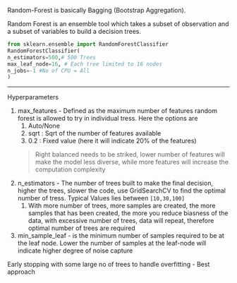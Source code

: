 Random-Forest is basically Bagging (Bootstrap Aggregation). 

Random Forest is an ensemble tool which takes a subset of observation and a subset of variables to build a decision trees.

```py
from sklearn.ensemble import RandomForestClassifier
RandomForestClassifier(
n_estimators=500,# 500 Trees
max_leaf_node=16, # Each tree limited to 16 nodes
n_jobs=-1 #No of CPU = All
)
```

---

Hyperparameters

1. max_features - Defined as the maximum number of features random forest is allowed to try in individual tress. Here the options are
	1. Auto/None 
	2. sqrt : Sqrt of the number of features available
	3. 0.2 : Fixed value (here it will indicate 20% of the features)
	> Right balanced needs to be striked, lower number of features will make the model less diverse, while more features will increase the computation complexity
2. n_estimators - The number of trees built to make the final decision, higher the trees, slower the code, use GridSearchCV to find the optimal number of tress. Typical Values lies between `[10,30,100]`
	1. With more number of trees, more samples are created, the more samples that has been created, the more you reduce biasness of the data, with excessive number of trees, data will repeat, therefore optimal number of trees are required
3. min_sample_leaf - is the minimum number of samples required to be at the leaf node. Lower the number of samples at the leaf-node will indicate higher degree of noise capture

 Early stopping with some large no of trees to handle overfitting - Best approach